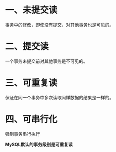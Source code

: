 # 一、未提交读
事务中的修改，即使没有提交，对其他事务也是可见的。

# 二、提交读
一个事务未提交前对其他事务是不可见的。

# 三、可重复读
保证在同一个事务中多次读取同样数据的结果是一样的。

# 四、可串行化
强制事务串行执行

**MySQL默认的事务级别是可重复读**
